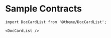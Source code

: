 # Sample Contracts

```mdx-code-block
import DocCardList from '@theme/DocCardList';

<DocCardList />
```